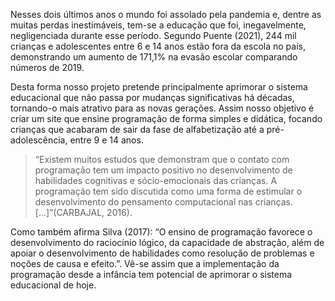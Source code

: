 Nesses dois últimos anos o mundo foi assolado pela pandemia e, dentre as muitas perdas inestimáveis, tem-se a educação que foi, inegavelmente, negligenciada durante esse período. Segundo Puente (2021), 244 mil crianças e adolescentes entre 6 e 14 anos estão fora da escola no país, demonstrando um aumento de 171,1% na evasão escolar comparando números de 2019.

Desta forma nosso projeto pretende principalmente aprimorar o sistema educacional que não passa por mudanças significativas há décadas, tornando-o mais atrativo para as novas gerações. Assim nosso objetivo é criar um site que ensine programação de forma simples e didática, focando crianças que acabaram de sair da fase de alfabetização até a pré-adolescência, entre 9 e 14 anos.

>“Existem muitos estudos que demonstram que o contato com programação tem um impacto positivo no desenvolvimento de habilidades cognitivas e sócio-emocionais das crianças. A programação tem sido discutida como uma forma de estimular o desenvolvimento do pensamento computacional nas crianças. [...]”(CARBAJAL, 2016).

Como também afirma Silva (2017): “O ensino de programação favorece o desenvolvimento do raciocínio lógico, da capacidade de abstração, além de apoiar o desenvolvimento de habilidades como resolução de problemas e noções de causa e efeito.”. Vê-se assim que a implementação da programação desde a infância tem potencial de aprimorar o sistema educacional de hoje.
